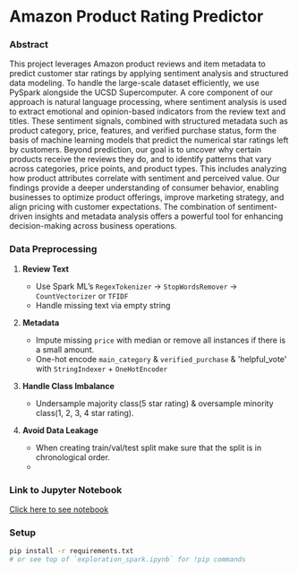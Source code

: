 # Amazon Product Rating Predictor

### Abstract

This project leverages Amazon product reviews and item metadata to predict customer star ratings by applying sentiment analysis and structured data modeling. To handle the large-scale dataset efficiently, we use PySpark alongside the UCSD Supercomputer. A core component of our approach is natural language processing, where sentiment analysis is used to extract emotional and opinion-based indicators from the review text and titles. These sentiment signals, combined with structured metadata such as product category, price, features, and verified purchase status, form the basis of machine learning models that predict the numerical star ratings left by customers. Beyond prediction, our goal is to uncover why certain products receive the reviews they do, and to identify patterns that vary across categories, price points, and product types. This includes analyzing how product attributes correlate with sentiment and perceived value. Our findings provide a deeper understanding of consumer behavior, enabling businesses to optimize product offerings, improve marketing strategy, and align pricing with customer expectations. The combination of sentiment-driven insights and metadata analysis offers a powerful tool for enhancing decision-making across business operations.


### Data Preprocessing

1. **Review Text**  
   - Use Spark ML’s `RegexTokenizer` -> `StopWordsRemover` -> `CountVectorizer` or `TFIDF`  
   - Handle missing text via empty string

2. **Metadata**  
   - Impute missing `price` with median or remove all instances if there is a small amount. 
   - One-hot encode `main_category` & `verified_purchase` & 'helpful_vote' with `StringIndexer` + `OneHotEncoder`

3. **Handle Class Imbalance**
   - Undersample majority class(5 star rating) & oversample minority class(1, 2, 3, 4 star rating).

4. **Avoid Data Leakage**
   - When creating train/val/test split make sure that the split is in chronological order.
   - 


### Link to Jupyter Notebook
[Click here to see notebook](https://github.com/Nolan-Lo/Amazon_Product_Rating_Predictor/blob/main/Notebook/Amazon_Reviews.ipynb)

### Setup
```bash
pip install -r requirements.txt
# or see top of `exploration_spark.ipynb` for !pip commands

